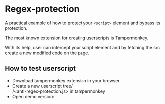 # Regex-protection
A practical example of how to protect your `<script>` element and bypass its protection.
  
  The most known extension for creating userscripts is Tampermonkey.

  With its help, user can intercept your script element and by fetching the src create a new modified code on the page.
  
  How to test userscript
  ---------------
  - Download tampermonkey extension in your browser
  - Create a new userscript tree/<main>/<anti-regex-protection.js> in tampermonkey
  - Open demo version: 
